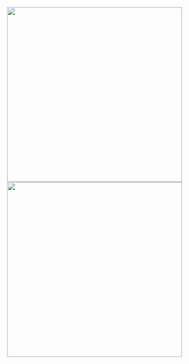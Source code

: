 <p align="center">
   <a href="https://github.com/fekenzofugi">
   <img width="400px" src="https://github-readme-stats.vercel.app/api?username=fekenzofugi&show_icons=true&theme=dark&line_height=25&include_all_commits=true"/>
   </a>

   <a href="https://github.com/fekenzofugi">
      <img width="400px"  src="https://github-readme-streak-stats.herokuapp.com/?user=fekenzofugi&theme=dark&line_height=33"/>
   </a>

</p>
   



